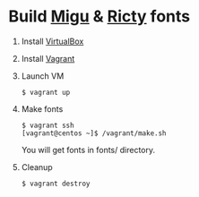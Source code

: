 # Build [Migu](http://mix-mplus-ipa.osdn.jp/migu/) & [Ricty](http://www.rs.tus.ac.jp/yyusa/ricty.html) fonts

 1. Install [VirtualBox](https://www.virtualbox.org/)

 2. Install [Vagrant](https://www.vagrantup.com/)

 3. Launch VM

        $ vagrant up

 4. Make fonts

        $ vagrant ssh
        [vagrant@centos ~]$ /vagrant/make.sh

    You will get fonts in fonts/ directory.

 5. Cleanup

        $ vagrant destroy

